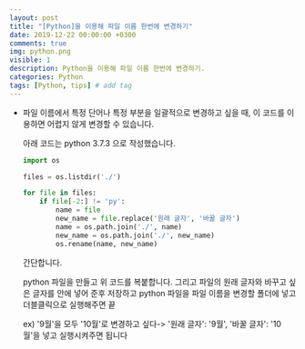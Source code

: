 ```yaml
---
layout: post
title: "[Python]을 이용해 파일 이름 한번에 변경하기"
date: 2019-12-22 00:00:00 +0300
comments: true
img: python.png
visible: 1
description: Python을 이용해 파일 이름 한번에 변경하기.
categories: Python
tags: [Python, tips] # add tag
---
```


- 파일 이름에서 특정 단어나 특정 부분을 일괄적으로 변경하고 싶을 때,
  이 코드를 이용하면 어렵지 않게 변경할 수 있습니다.

  아래 코드는 python 3.7.3 으로 작성했습니다.

  ```python
  import os
  
  files = os.listdir('./')
  
  for file in files:
      if file[-2:] != 'py':
          name = file
          new_name = file.replace('원래 글자', '바꿀 글자')
          name = os.path.join('./', name)
          new_name = os.path.join('./', new_name)
          os.rename(name, new_name)
  ```

  간단합니다. 

  python 파일을 만들고 위 코드를 복붙합니다. 그리고 파일의 원래 글자와 바꾸고 싶은 글자를 안에 넣어 준후 저장하고 python 파일을 파일 이름을 변경할 폴더에 넣고 더블클릭으로 실행해주면 끝

  ex) '9월'을 모두 '10월'로 변경하고 싶다-> '원래 글자': '9월', '바꿀 글자': '10월'을 넣고 실행시켜주면 됩니다